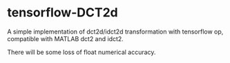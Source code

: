 # tensorflow-DCT2d

A simple implementation of dct2d/idct2d transformation with tensorflow op, compatible with MATLAB dct2 and idct2.

There will be some loss of float numerical accuracy.
